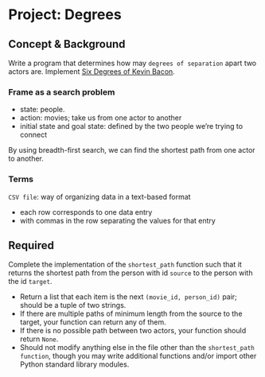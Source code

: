 # Project: Degrees

## Concept & Background

Write a program that determines how may `degrees of separation` apart two actors are.
Implement [Six Degrees of Kevin Bacon](https://en.wikipedia.org/wiki/Six_Degrees_of_Kevin_Bacon).

### Frame as a search problem

- state: people.
- action: movies; take us from one actor to another
- initial state and goal state: defined by the two people we’re trying to connect

By using breadth-first search, we can find the shortest path from one actor to another.

### Terms

`CSV file`: way of organizing data in a text-based format
- each row corresponds to one data entry
- with commas in the row separating the values for that entry

## Required

Complete the implementation of the `shortest_path` function such that it returns the shortest path from the person with id `source` to the person with the id `target`.

- Return a list that each item is the next `(movie_id, person_id)` pair; should be a tuple of two strings.
- If there are multiple paths of minimum length from the source to the target, your function can return any of them.
- If there is no possible path between two actors, your function should return `None`.
- Should not modify anything else in the file other than the `shortest_path function`, though you may write additional functions and/or import other Python standard library modules.
